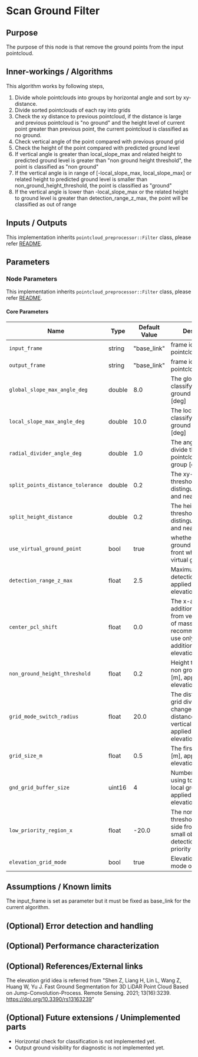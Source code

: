 # Scan Ground Filter

## Purpose

The purpose of this node is that remove the ground points from the input pointcloud.

## Inner-workings / Algorithms

This algorithm works by following steps,

1. Divide whole pointclouds into groups by horizontal angle and sort by xy-distance.
2. Divide sorted pointclouds of each ray into grids
3. Check the xy distance to previous pointcloud, if the distance is large and previous pointcloud is "no ground" and the height level of current point greater than previous point, the current pointcloud is classified as no ground.
4. Check vertical angle of the point compared with previous ground grid
5. Check the height of the point compared with predicted ground level
6. If vertical angle is greater than local_slope_max and related height to predicted ground level is greater than "non ground height threshold", the point is classified as "non ground"
7. If the vertical angle is in range of [-local_slope_max, local_slope_max] or related height to predicted ground level is smaller than non_ground_height_threshold, the point is classified as "ground"
8. If the vertical angle is lower than -local_slope_max or the related height to ground level is greater than detection_range_z_max, the point will be classified as out of range

## Inputs / Outputs

This implementation inherits `pointcloud_preprocessor::Filter` class, please refer [README](../README.md).

## Parameters

### Node Parameters

This implementation inherits `pointcloud_preprocessor::Filter` class, please refer [README](../README.md).

#### Core Parameters

| Name                              | Type   | Default Value | Description                                                                                                                                       |
| --------------------------------- | ------ | ------------- | ------------------------------------------------------------------------------------------------------------------------------------------------- |
| `input_frame`                     | string | "base_link"   | frame id of input pointcloud                                                                                                                      |
| `output_frame`                    | string | "base_link"   | frame id of output pointcloud                                                                                                                     |
| `global_slope_max_angle_deg`      | double | 8.0           | The global angle to classify as the ground or object [deg]                                                                                        |
| `local_slope_max_angle_deg`       | double | 10.0          | The local angle to classify as the ground or object [deg]                                                                                         |
| `radial_divider_angle_deg`        | double | 1.0           | The angle which divide the whole pointcloud to sliced group [deg]                                                                                 |
| `split_points_distance_tolerance` | double | 0.2           | The xy-distance threshold to to distinguishing far and near [m]                                                                                   |
| `split_height_distance`           | double | 0.2           | The height threshold to distinguishing far and near [m]                                                                                           |
| `use_virtual_ground_point`        | bool   | true          | whether to use the ground center of front wheels as the virtual ground point.                                                                     |
| `detection_range_z_max`           | float  | 2.5           | Maximum height of detection range [m], applied only for elevation_grid_mode                                                                       |
| `center_pcl_shift`                | float  | 0.0           | The x-axis offset of addition LiDARs from vehicle center of mass [m], <br /> recommended to use only for additional LiDARs in elevation_grid_mode |
| `non_ground_height_threshold`     | float  | 0.2           | Height threshold of non ground objects [m], applied only for elevation_grid_mode                                                                  |
| `grid_mode_switch_radius`         | float  | 20.0          | The distance where grid division mode change from by distance to by vertical angle [m],<br /> applied only for elevation_grid_mode                |
| `grid_size_m`                     | float  | 0.5           | The first grid size [m], applied only for elevation_grid_mode                                                                                     |
| `gnd_grid_buffer_size`            | uint16 | 4             | Number of grids using to estimate local ground slope,<br /> applied only for elevation_grid_mode                                                  |
| `low_priority_region_x`           | float  | -20.0         | The non-zero x threshold in back side from which small objects detection is low priority [m]                                                      |
| `elevation_grid_mode`             | bool   | true          | Elevation grid scan mode option                                                                                                                   |

## Assumptions / Known limits

The input_frame is set as parameter but it must be fixed as base_link for the current algorithm.

## (Optional) Error detection and handling

## (Optional) Performance characterization

## (Optional) References/External links

<!-- cspell: ignore Shen Liang -->

The elevation grid idea is referred from "Shen Z, Liang H, Lin L, Wang Z, Huang W, Yu J. Fast Ground Segmentation for 3D LiDAR Point Cloud Based on Jump-Convolution-Process. Remote Sensing. 2021; 13(16):3239. <https://doi.org/10.3390/rs13163239>"

## (Optional) Future extensions / Unimplemented parts

- Horizontal check for classification is not implemented yet.
- Output ground visibility for diagnostic is not implemented yet.
